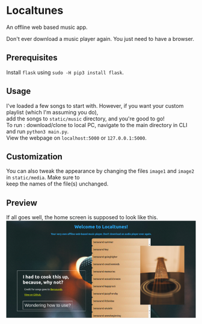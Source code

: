 # Localtunes
An offline web based music app.

Don't ever download a music player again. You just need to have a browser.

## Prerequisites 
Install `flask` using `sudo -H pip3 install flask`.

## Usage
I've loaded a few songs to start with. However, if you want your custom playlist (which I'm assuming you do),  
add the songs to `static/music` directory, and you're good to go!  
To run : download/clone to local PC, navigate to the main directory in CLI and run `python3 main.py`.  
View the webpage on `localhost:5000` or `127.0.0.1:5000`.

## Customization
You can also tweak the appearance by changing the files `image1` and `image2` in `static/media`. Make sure to  
keep the names of the file(s) unchanged.

## Preview
If all goes well, the home screen is supposed to look like this.  
![ss](https://github.com/srdg/Localtunes/blob/master/static/media/homescreen.png "Sample homescreen")
